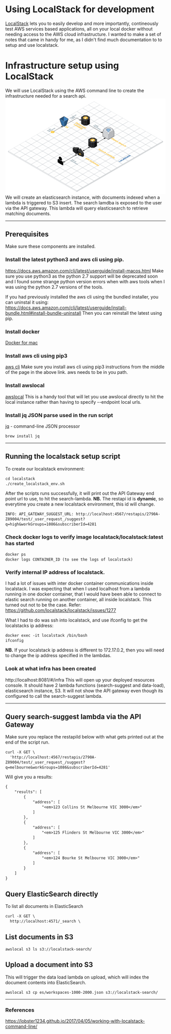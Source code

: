 # Using LocalStack for development
[LocalStack](https://github.com/localstack/localstack) lets you to easily develop and more importantly, contineously test AWS services based applications, all on your local docker without needing access to the AWS cloud infrastructure.  I wanted to make a set of notes that came in handy for me, as I didn't find much documentation to to setup and use localstack.

# Infrastructure setup using LocalStack
We will use LocalStack using the AWS command line to create the infrastructure needed for a search api.
![LocalStack search architecture](/images/LocalStackSearch.png)
We will create an elasticsearch instance, with documents indexed when a lambda is triggered to S3 insert.  The search lamdba is exposed to the user via the API gateway.  This lambda will query elasticsearch to retrieve matching documents.

---

## Prerequisites
Make sure these components are installed.

### Install the latest python3 and aws cli using pip.
https://docs.aws.amazon.com/cli/latest/userguide/install-macos.html
Make sure you use python3 as the python 2.7 support will be deprecated soon and I found some strange python version errors when with aws tools when I was using the python 2.7 versions of the tools.

If you had previously installed the aws cli using the bundled installer, you can uninstal it using:
https://docs.aws.amazon.com/cli/latest/userguide/install-bundle.html#install-bundle-uninstall
Then you can reinstall the latest using pip.

### Install docker
[Docker for mac](https://docs.docker.com/docker-for-mac/install/)

### Install aws cli using pip3
[aws cli](https://docs.aws.amazon.com/cli/latest/userguide/install-macos.html)
Make sure you install aws cli using pip3 instructions from the middle of the page in the above link.
aws needs to be in you path.

### Install awslocal
[awslocal](https://github.com/localstack/awscli-local)
This is a handy tool that will let you use awslocal directly to hit the local instance rather than having to specify --endpoint local urls.

### Install jq JSON parse used in the run script
[jq](https://stedolan.github.io/jq/) - command-line JSON processor
```
brew install jq
```

---


## Running the localstack setup script
To create our localstack environment:
```
cd localstack
./create_localstack_env.sh
```
After the scripts runs successfully, it will print out the API Gateway end point url to use, to hit the search-lambda.
**NB.** The restapi id is **dynamic**, so everytime you create a new localstack environment, this id will change.
```
INFO: API_GATEWAY_SUGGEST_URL: http://localhost:4567/restapis/2790A-Z89004/test/_user_request_/suggest?q=high&workGroups=1086&subscriberId=4281
```

### Check docker logs to verify image localstack/localstack:latest has started
```
docker ps
docker logs CONTAINER_ID (to see the logs of localstack)
```

### Verify internal IP address of localstack.
I had a lot of issues with inter docker container communications inside localstack.  I was expecting that when I used localhost from a lambda running in one docker container, that I would have been able to connect to elastic search running on another container, all inside localstack. This turned out not to be the case.  Refer: https://github.com/localstack/localstack/issues/1277

What I had to do was ssh into localstack, and use ifconfig to get the localstacks ip address:
```
docker exec -it localstack /bin/bash
ifconfig
```
**NB.** If your localstack ip address is different to 172.17.0.2, then you will need to change the ip address specified in the lambdas.


### Look at what infra has been created
http://localhost:8081/#/infra
This will open up your deployed resources console.  It should have 2 lambda functions (search-suggest and data-load), elasticsearch instance, S3.  It will not show the API gateway even though its configured to call the search-suggest lambda.

---

## Query search-suggest lambda via the API Gateway
Make sure you replace the restapiId below with what gets printed out at the end of the script run.
```
curl -X GET \
  'http://localhost:4567/restapis/2790A-Z89004/test/_user_request_/suggest?q=melbourne&workGroups=1086&subscriberId=4281'
```
Will give you a results:
```
{
    "results": [
        {
            "address": [
                "<em>123 Collins St Melbourne VIC 3000</em>"
            ]
        },
        {
            "address": [
                "<em>125 Flinders St Melbourne VIC 3000</em>"
            ]
        },
        {
            "address": [
                "<em>124 Bourke St Melbourne VIC 3000</em>"
            ]
        }
    ]
}
```

## Query ElasticSearch directly
To list all documents in ElasticSearch
```
curl -X GET \
  http://localhost:4571/_search \
```

## List documents in S3
```
awslocal s3 ls s3://localstack-search/
```

## Upload a document into S3
This will trigger the data load lambda on upload, which will index the document contents into ElasticSearch.
```
awslocal s3 cp es/workspaces-1000-2000.json s3://localstack-search/
```

---

### References
https://lobster1234.github.io/2017/04/05/working-with-localstack-command-line/

